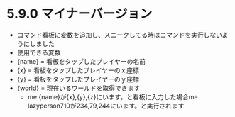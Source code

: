 # 5.9.0 マイナーバージョン

* コマンド看板に変数を追加し、スニークしてる時はコマンドを実行しないようにしました
* 使用できる変数
* {name} = 看板をタップしたプレイヤーの名前
* {x} = 看板をタップしたプレイヤーのｘ座標
* {y} = 看板をタップしたプレイヤーのｙ座標
* {world} = 現在いるワールドを取得できます
  * me {name}が{x},{y},{z}にいます。と看板に入力した場合me lazyperson710が234,79,244にいます。と実行されます